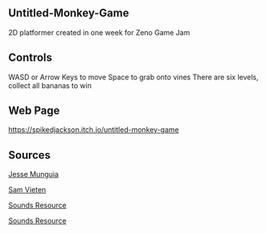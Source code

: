 ## Untitled-Monkey-Game
2D platformer created in one week for Zeno Game Jam
## Controls
WASD or Arrow Keys to move
Space to grab onto vines
There are six levels, collect all bananas to win
## Web Page
https://spikedjackson.itch.io/untitled-monkey-game
## Sources
[Jesse Munguia](https://jesse-m.itch.io/jungle-pack)

[Sam Vieten](https://s4m-ur4i.itch.io/pixelart-clouds-background)

[Sounds Resource](https://www.sounds-resource.com/snes/supermarioworld/sound/19236/)

[Sounds Resource](https://www.sounds-resource.com/mobile/doodlejump/sound/1636/)
